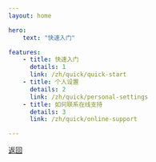 ```yaml
---
layout: home

hero:
    text: "快速入门"

features:
    - title: 快速入门
      details: 1
      link: /zh/quick/quick-start
    - title: 个人设置
      details: 2
      link: /zh/quick/personal-settings
    - title: 如何联系在线支持
      details: 3
      link: /zh/quick/online-support

---
```



[返回](/)